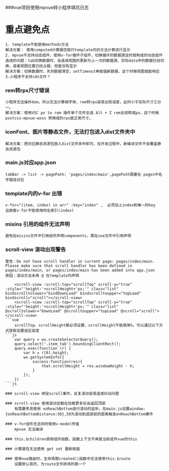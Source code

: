 ###vue项目使用mpvue转小程序填坑日志

# 重点避免点
	1. template不能使用methods方法
	解决方案： 使用computed计算属性取代template内的方法计算进行显示
	2. mpvue不支持动态组件，使用v-for循环子组件，切换循环的数据源这时就构成的动态组件
	造成的问题：tab切换数据时，会造成视图的更新为上一次的数据源，实际data中的数据已经切换，或者视图位置已经占据，但是没有显示
	解决方案：切换数据时，先将数据清空，setTimeout再赋值新数据，这个时候视图就能响应
	3.小程序不支持cdn文件？

### rem转rpx尺寸错误
	小程序无法操作dom，所以无法计算根字体，rem转rpx容易出现误差，此时小于实际尺寸三分一。
	解决方案：使用VSC px to rem 插件单个文件全选 Alt + Z rem全部转成px，这个时候postcss-mpvue-wxss 转换成的rpx是正常尺寸。

### iconFont、图片等静态文件，无法打包进入dist文件夹中
	解决方案：把对应静态资源包放入dist文件夹中即可，在开发过程中，新编译文件不会覆盖静态资源包

### main.js对应app.json
	tabBar -> list -> pagePath: 'pages/index/main',pagePath需要在 pages中名字路径对应

### template内的v-for 出错
	v-for="(item, index) in arr" :key="index" ,  必须加上index和唯一的key
	且嵌套v-for不能使用同名索引(index)

### mixins 引用的组件无法声明
	避免在mixins文件中引用组件声明components，需在vue文件中引用声明

### scroll-view 滚动出现警告
	警告：Do not have scroll handler in current page: pages/index/main. Please make sure that scroll handler has been defined in pages/index/main, or pages/index/main has been added into app.json
	原因：滚动方法未用 @ 在template内声明
```vue
	<scroll-view :scroll-top="scrollTop" scroll-y="true" :style="'height:'+scrollHeight+'px;'" class="list" bindscrolltolower="bindDownLoad" bindscrolltoupper="topLoad" bindscroll="scroll"></scroll-view>
	<scroll-view :scroll-top="scrollTop" scroll-y="true" :style="'height:'+scrollHeight+'px;'" class="list" @scrolltolower="DownLoad" @scrolltoupper="topLoad" @scroll="scroll"></scroll-view>
```vue
	scrollTop、scrollHeight都必须设置，scrollHeight不能使用%，可以通过以下方式获取设置适应高度
```js
	var query = wx.createSelectorQuery();
	query.select('.item_tab').boundingClientRect();
	query.exec(function (r) {
		var h = r[0].height;
		wx.getSystemInfo({
			success:function(res){
				that.scrollHeight = res.windowHeight - h;
			}
		});
	})
```js

### scroll-view 绑定scroll事件，反复滚动容易造成抖动问题

### scroll-view 使用滚动加载在加载更多后会返回顶部
	有需要考虑使用 onReachBottom进行滚动的监听，在main.js设置window:{onReachBottomDistance:50},50为滚动到底部前的距离触发onReachBottom事件

### v-for组件无法同时使用v-model传值
	mpvue 无法编译

### this.$children调用组件函数，函数上下文不再是当前组件vue的this

### 计算属性无法使用 get set 重新赋值

### 使用vue路由时，生命周期created()函数中无法使用this.$route
	设置默认首页，为route文件排序的第一个

